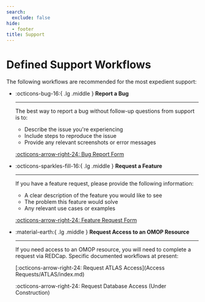```yaml
---
search:
  exclude: false
hide:
  - footer  
title: Support
---
```


# Defined Support Workflows

The following workflows are recommended for the most expedient support:

<div class="grid cards grid-2" markdown>

-   :octicons-bug-16:{ .lg .middle } __Report a Bug__ 

    ---
    
    The best way to report a bug without follow-up questions from support is to:

    * Describe the issue you're experiencing
    * Include steps to reproduce the issue
    * Provide any relevant screenshots or error messages
    
    [:octicons-arrow-right-24: Bug Report Form](https://emoryrhsit.atlassian.net/jira/software/projects/OMOPRP/form/203)


-   :octicons-sparkles-fill-16:{ .lg .middle } __Request a Feature__  

    ---

    If you have a feature request, please provide the following information:

    * A clear description of the feature you would like to see
    * The problem this feature would solve
    * Any relevant use cases or examples

    [:octicons-arrow-right-24: Feature Request Form](https://emoryrhsit.atlassian.net/jira/software/projects/OMOPRP/form/204)


-   :material-earth:{ .lg .middle } __Request Access to an OMOP Resource__  

    ---

    If you need access to an OMOP resource, you will need to complete a request via REDCap. Specific documented workflows at present:

    [:octicons-arrow-right-24: Request ATLAS Access](Access Requests/ATLAS/index.md)

    :octicons-arrow-right-24: Request Database Access (Under Construction)

</div>
